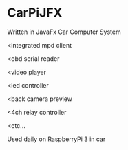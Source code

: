 # CarPiJFX

Written in JavaFx Car Computer System

<integrated mpd client

<obd serial reader

<video player

<led controller

<back camera preview

<4ch relay controller

<etc...

Used daily on RaspberryPi 3 in car
